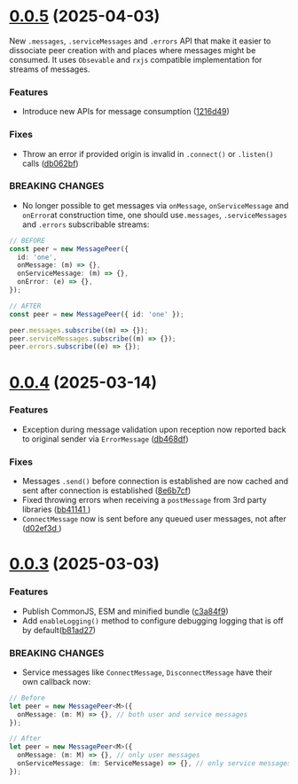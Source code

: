 # [0.0.5](https://github.com/AmadeusITGroup/microfrontends/compare/0.0.4...0.0.5) (2025-04-03)

New `.messages`, `.serviceMessages` and `.errors` API that make it easier to dissociate peer creation with and places where messages might be consumed. It uses `Obsevable` and `rxjs` compatible implementation for streams of messages.

### Features

- Introduce new APIs for message consumption ([1216d49](https://github.com/AmadeusITGroup/microfrontends/pull/19/commits/1216d490c45772c396233430e4fd22d9b4b4b7f5))

### Fixes

- Throw an error if provided origin is invalid in `.connect()` or `.listen()` calls ([db062bf](https://github.com/AmadeusITGroup/microfrontends/commit/db062bf2c4376b1a2078512518cc05d86417d6f6))

### BREAKING CHANGES

- No longer possible to get messages via `onMessage`, `onServiceMessage` and `onError`at construction time, one should use`.messages`, `.serviceMessages` and `.errors` subscribable streams:

```ts
// BEFORE
const peer = new MessagePeer({
  id: 'one',
  onMessage: (m) => {},
  onServiceMessage: (m) => {},
  onError: (e) => {},
});

// AFTER
const peer = new MessagePeer({ id: 'one' });

peer.messages.subscribe((m) => {});
peer.serviceMessages.subscribe((m) => {});
peer.errors.subscribe((e) => {});
```

# [0.0.4](https://github.com/AmadeusITGroup/microfrontends/compare/0.0.3...0.0.4) (2025-03-14)

### Features

- Exception during message validation upon reception now reported back to original sender via `ErrorMessage` ([db468df](https://github.com/AmadeusITGroup/microfrontends/commit/db468dfb4993b6c27feaf2ac94caa6a02d41d639))

### Fixes

- Messages `.send()` before connection is established are now cached and sent after connection is established ([8e6b7cf](https://github.com/AmadeusITGroup/microfrontends/commit/8e6b7cfb1d6694c51c62b4031802bfc9091b29a9))
- Fixed throwing errors when receiving a `postMessage` from 3rd party libraries ([bb41141
  ](https://github.com/AmadeusITGroup/microfrontends/commit/bb4114151cf0fedb2f8b49e72a71e6ddc207cc65))
- `ConnectMessage` now is sent before any queued user messages, not after ([d02ef3d
  ](https://github.com/AmadeusITGroup/microfrontends/commit/d02ef3d80d67a25f7e1ccb3385d9cfd3dc65af4b))

# [0.0.3](https://github.com/AmadeusITGroup/microfrontends/compare/0.0.2...0.0.3) (2025-03-03)

### Features

- Publish CommonJS, ESM and minified bundle ([c3a84f9](https://github.com/AmadeusITGroup/microfrontends/commit/c3a84f910d2655e719289336cd495383a95f3e20))
- Add `enableLogging()` method to configure debugging logging that is off by default([b81ad27](https://github.com/AmadeusITGroup/microfrontends/commit/b81ad27ba1410a3ef566422463a88e6a8961bb19))

### BREAKING CHANGES

- Service messages like `ConnectMessage`, `DisconnectMessage` have their own callback now:

```ts
// Before
let peer = new MessagePeer<M>({
  onMessage: (m: M) => {}, // both user and service messages
});

// After
let peer = new MessagePeer<M>({
  onMessage: (m: M) => {}, // only user messages
  onServiceMessage: (m: ServiceMessage) => {}, // only service messages
});
```
